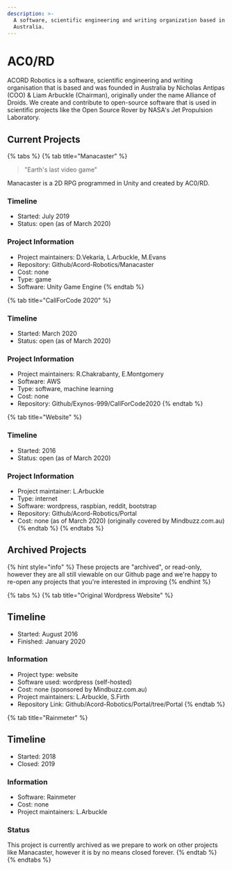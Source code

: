 ```yaml
---
description: >-
  A software, scientific engineering and writing organization based in
  Australia.
---
```


# AC0/RD

ACORD Robotics is a software, scientific engineering and writing organisation that is based and was founded in Australia by Nicholas Antipas \(COO\) & Liam Arbuckle \(Chairman\), originally under the name Alliance of Droids. We create and contribute to open-source software that is used in scientific projects like the Open Source Rover by NASA's Jet Propulsion Laboratory.




## Current Projects

{% tabs %}
{% tab title="Manacaster" %}
> "Earth's last video game"

Manacaster is a 2D RPG programmed in Unity and created by AC0/RD. 

### Timeline

* Started: July 2019
* Status: open \(as of March 2020\)

### Project Information

* Project maintainers: D.Vekaria, L.Arbuckle, M.Evans
* Repository: Github/Acord-Robotics/Manacaster
* Cost: none
* Type: game
* Software: Unity Game Engine
{% endtab %}

{% tab title="CallForCode 2020" %}
### Timeline

* Started: March 2020
* Status: open \(as of March 2020\)

### Project Information

* Project maintainers: R.Chakrabanty, E.Montgomery
* Software: AWS
* Type: software, machine learning
* Cost: none
* Repository: Github/Exynos-999/CallForCode2020
{% endtab %}

{% tab title="Website" %}
### Timeline

* Started: 2016
* Status: open \(as of March 2020\)

### Project Information

* Project maintainer: L.Arbuckle
* Type: internet
* Software: wordpress, raspbian, reddit, bootstrap
* Repository: Github/Acord-Robotics/Portal
* Cost: none \(as of March 2020\) \(originally covered by Mindbuzz.com.au\)
{% endtab %}
{% endtabs %}





## Archived Projects

{% hint style="info" %}
These projects are "archived", or read-only, however they are all still viewable on our Github page and we're happy to re-open any projects that you're interested in improving
{% endhint %}

{% tabs %}
{% tab title="Original Wordpress Website" %}
## Timeline

* Started: August 2016
* Finished: January 2020

### Information

* Project type: website
* Software used: wordpress \(self-hosted\)
* Cost: none \(sponsored by Mindbuzz.com.au\)
* Project maintainers: L.Arbuckle, S.Firth
* Repository Link: Github/Acord-Robotics/Portal/tree/Portal
{% endtab %}

{% tab title="Rainmeter" %}
## Timeline

* Started: 2018
* Closed: 2019

### Information

* Software: Rainmeter
* Cost: none
* Project maintainers: L.Arbuckle

### Status

This project is currently archived as we prepare to work on other projects like Manacaster, however it is by no means closed forever.
{% endtab %}
{% endtabs %}



